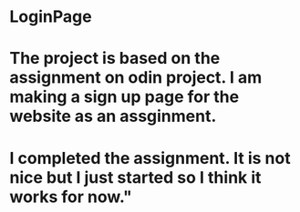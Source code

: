 # LoginPage
# The project is based on the assignment on odin project. I am making a sign up page for the website as an assginment.
# I completed the assignment. It is not nice but I just started so I think it works for now."